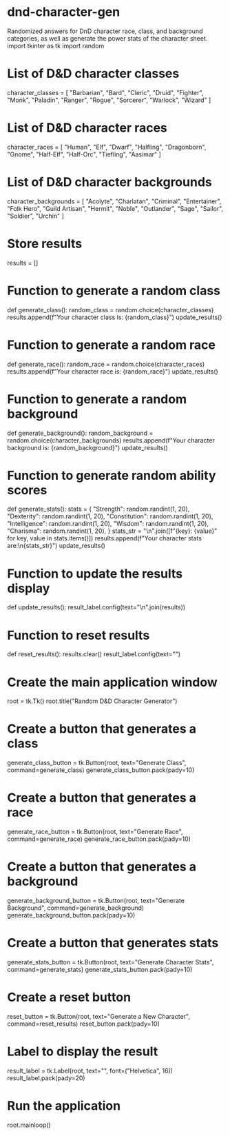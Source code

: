 # dnd-character-gen
Randomized answers for DnD character race, class, and background categories, as well as generate the power stats of the character sheet.
import tkinter as tk
import random

# List of D&D character classes
character_classes = [
    "Barbarian", "Bard", "Cleric", "Druid", "Fighter",
    "Monk", "Paladin", "Ranger", "Rogue", "Sorcerer",
    "Warlock", "Wizard"
]

# List of D&D character races
character_races = [
    "Human", "Elf", "Dwarf", "Halfling", "Dragonborn",
    "Gnome", "Half-Elf", "Half-Orc", "Tiefling", "Aasimar"
]

# List of D&D character backgrounds
character_backgrounds = [
    "Acolyte", "Charlatan", "Criminal", "Entertainer",
    "Folk Hero", "Guild Artisan", "Hermit", "Noble",
    "Outlander", "Sage", "Sailor", "Soldier", "Urchin"
]

# Store results
results = []

# Function to generate a random class
def generate_class():
    random_class = random.choice(character_classes)
    results.append(f"Your character class is: {random_class}")
    update_results()

# Function to generate a random race
def generate_race():
    random_race = random.choice(character_races)
    results.append(f"Your character race is: {random_race}")
    update_results()

# Function to generate a random background
def generate_background():
    random_background = random.choice(character_backgrounds)
    results.append(f"Your character background is: {random_background}")
    update_results()

# Function to generate random ability scores
def generate_stats():
    stats = {
        "Strength": random.randint(1, 20),
        "Dexterity": random.randint(1, 20),
        "Constitution": random.randint(1, 20),
        "Intelligence": random.randint(1, 20),
        "Wisdom": random.randint(1, 20),
        "Charisma": random.randint(1, 20),
    }
    stats_str = "\n".join([f"{key}: {value}" for key, value in stats.items()])
    results.append(f"Your character stats are:\n{stats_str}")
    update_results()

# Function to update the results display
def update_results():
    result_label.config(text="\n".join(results))

# Function to reset results
def reset_results():
    results.clear()
    result_label.config(text="")

# Create the main application window
root = tk.Tk()
root.title("Random D&D Character Generator")

# Create a button that generates a class
generate_class_button = tk.Button(root, text="Generate Class", command=generate_class)
generate_class_button.pack(pady=10)

# Create a button that generates a race
generate_race_button = tk.Button(root, text="Generate Race", command=generate_race)
generate_race_button.pack(pady=10)

# Create a button that generates a background
generate_background_button = tk.Button(root, text="Generate Background", command=generate_background)
generate_background_button.pack(pady=10)

# Create a button that generates stats
generate_stats_button = tk.Button(root, text="Generate Character Stats", command=generate_stats)
generate_stats_button.pack(pady=10)

# Create a reset button
reset_button = tk.Button(root, text="Generate a New Character", command=reset_results)
reset_button.pack(pady=10)

# Label to display the result
result_label = tk.Label(root, text="", font=("Helvetica", 16))
result_label.pack(pady=20)

# Run the application
root.mainloop()
